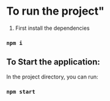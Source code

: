 # To run the project"

1. First install the dependencies

### `npm i`

## To Start the application:

In the project directory, you can run:

### `npm start`
